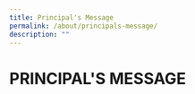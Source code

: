 ```yaml
---
title: Principal's Message
permalink: /about/principals-message/
description: ""
---
```

# PRINCIPAL'S MESSAGE


